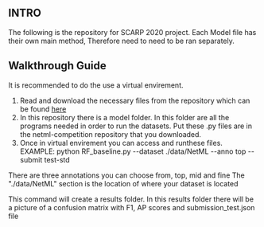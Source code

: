 ## INTRO
The following is the repository for SCARP 2020 project.  Each Model file has their own main method, Therefore need to  need to be ran separately.

## Walkthrough Guide
It is recommended to do the use a virtual envirement.

1. Read and download the necessary files from the repository which can be found [here](https://evalai.cloudcv.org/web/challenges/challenge-page/526/overview)
2. In this repository there is a model folder. In this folder are all the programs needed in order to run the datasets. Put these .py files are in the netml-competition repository that you downloaded.
3. Once in virtual envirement you can access and runthese files. EXAMPLE: python RF_baseline.py --dataset ./data/NetML --anno top --submit test-std 

There are three annotations you can choose from, top, mid and fine
The "./data/NetML" section is the location of where your dataset is located

This command will create a results folder. In this results folder there will be a picture of a confusion matrix with F1, AP scores and submission_test.json file
